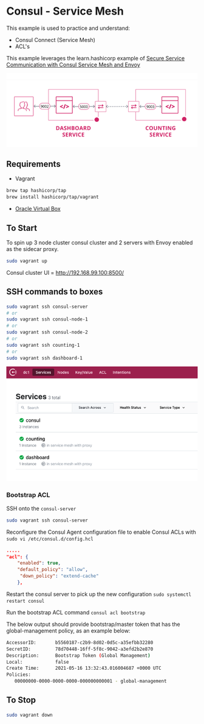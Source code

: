 # Consul - Service Mesh

This example is used to practice and understand:

* Consul Connect (Service Mesh)
* ACL's

This example leverages the learn.hashicorp example of [Secure Service Communication with Consul Service Mesh and Envoy](https://learn.hashicorp.com/tutorials/consul/service-mesh-with-envoy-proxy?in=consul/developer-mesh)

![consul-connect](../../images/consul-connect.png)

## Requirements

* Vagrant

```bash
brew tap hashicorp/tap
brew install hashicorp/tap/vagrant
```

* [Oracle Virtual Box](https://www.virtualbox.org/wiki/Downloads)

## To Start

To spin up 3 node cluster consul cluster and 2 servers with Envoy enabled as the sidecar proxy.

```bash
sudo vagrant up
```

Consul cluster UI = http://192.168.99.100:8500/

## SSH  commands to boxes

``` bash
sudo vagrant ssh consul-server
# or
sudo vagrant ssh consul-node-1
# or 
sudo vagrant ssh consul-node-2
# or 
sudo vagrant ssh counting-1
# or 
sudo vagrant ssh dashboard-1
```

![consul](../../images/consul-service-mesh.png)

### Bootstrap ACL

SSH onto the `consul-server`

```bash
sudo vagrant ssh consul-server
```

Reconfigure the Consul Agent configuration file to enable Consul ACLs with `sudo vi /etc/consul.d/config.hcl`

```json
.....
"acl": {
    "enabled": true,
    "default_policy": "allow",
     "down_policy": "extend-cache"
    },
```

Restart the consul server to pick up the new configuration `sudo systemctl restart consul`

Run the bootstrap ACL command `consul acl bootstrap`

The below output should provide bootstrap/master token that has the global-management policy, as an example below:

```bash
AccessorID:       b5560187-c2b9-8d02-0d5c-a35efbb32280
SecretID:         78d70448-16ff-5f8c-9042-a3efd2b2e870
Description:      Bootstrap Token (Global Management)
Local:            false
Create Time:      2021-05-16 13:32:43.016004687 +0000 UTC
Policies:
   00000000-0000-0000-0000-000000000001 - global-management
```


## To Stop

```bash
sudo vagrant down
```